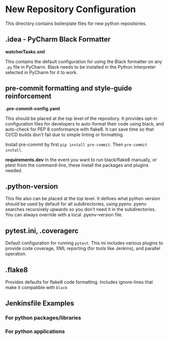 # New Repository Configuration

This directory contains boilerplate files for new python repositories.

## .idea - PyCharm Black Formatter
**watcherTasks.xml**

This contains the default configuration for using the Black formatter on any `.py` file in PyCharm. Black needs to be installed in the Python Interpreter selected in PyCharm for it to work.

## pre-commit formatting and style-guide reinforcement
**.pre-commit-config.yaml**

This should be placed at the top level of the repository. It provides opt-in configuration files for developers to auto-format their code using black, and auto-check for PEP 8 conformance with flake8. It can save time so that CI/CD builds don't fail due to simple linting or formatting.

Install pre-commit by first `pip install pre-commit`. Then `pre-commit install`. 

**requirements.dev**
In the event you want to run black/flake8 manually, or ptest from the command-line, these install the packages and plugins needed.

## .python-version

This file also can be placed at the top level. It defines what python version should be used by default for all subdirectories, using pyenv. pyenv searches recursively upwards so you don't need it in the subdirectories. You can always override with a local .pyenv-version file.

## pytest.ini, .coveragerc

Default configuration for running `pytest`. This ini includes various plugins to provide code coverage, XML reporting (for tools like Jenkins), and parallel operation.

## .flake8

Provides defaults for flake8 code formatting. Includes ignore-lines that make it compatible with `black`

## Jenkinsfile Examples
### For python packages/libraries

### For python applications

